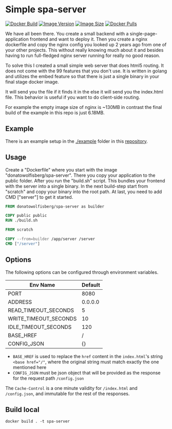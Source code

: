 # Simple spa-server

[![Docker Build](https://img.shields.io/docker/cloud/build/donatowolfisberg/spa-server)](https://hub.docker.com/r/donatowolfisberg/spa-server)
[![Image Version](https://img.shields.io/docker/v/donatowolfisberg/spa-server?sort=semver)](https://hub.docker.com/r/donatowolfisberg/spa-server)
[![Image Size](https://img.shields.io/docker/image-size/donatowolfisberg/spa-server?sort=date)](https://hub.docker.com/r/donatowolfisberg/spa-server)
[![Docker Pulls](https://img.shields.io/docker/pulls/donatowolfisberg/spa-server)](https://hub.docker.com/r/donatowolfisberg/spa-server)

We have all been there. You create a small backend with a single-page-application frontend and want to deploy it. Then you
create a nginx dockerfile and copy the nginx config you looked up 2 years ago from one of your other projects. This
without really knowing much about it and besides having to run full-fledged nginx server running for really no good
reason.

To solve this I created a small simple web server that does html5 routing. It does not come with the 99 features that
you don't use. It is written in golang and utilizes the embed feature so that there is just a single binary in your
final stage docker image.

It will send you the file if it finds it in the else it will send you the index.html file. This behavior is useful if you want to do client-side routing.

For example the empty image size of nginx is ~130MB in contrast the final build of the example in this repo is just
6.18MB.

## Example

There is an example setup in the [./example](https://github.com/SirCremefresh/spa-server/example) folder in
this [repository](https://github.com/SirCremefresh/spa-server).

## Usage

Create a "Dockerfile" where you start with the image "donatowolfisberg/spa-server". There you copy your application to
the public folder. After you run the "build.sh" script. This bundles your frontend with the server into a single binary.
In the next build-step start from "scratch" and copy your binary into the root path. At last, you need to add
CMD ["server"] to get it started.

```dockerfile
FROM donatowolfisberg/spa-server as builder

COPY public public
RUN ./build.sh

FROM scratch

COPY --from=builder /app/server /server
CMD ["/server"]
```

## Options
The following options can be configured through environment variables.

| Env Name              | Default  | 
| --------------------- | -------- | 
| PORT                  | 8080     | 
| ADDRESS               | 0.0.0.0  | 
| READ_TIMEOUT_SECONDS  | 5        | 
| WRITE_TIMEOUT_SECONDS | 10       |
| IDLE_TIMEOUT_SECONDS  | 120      |
| BASE_HREF             | /        |
| CONFIG_JSON           | {}       |

* `BASE_HREF` is used to replace the `href` content in the `index.html`'s string `<base href="/"`, where the original string must match exactly the one mentioned here
* `CONFIG_JSON` must be json object that will be provided as the response for the request path `/config.json`

The `Cache-Control` is a one minute validity for `/index.html` and `/config.json`, and immutable for the rest of the responses.
## Build local

```shell
docker build . -t spa-server 
```
